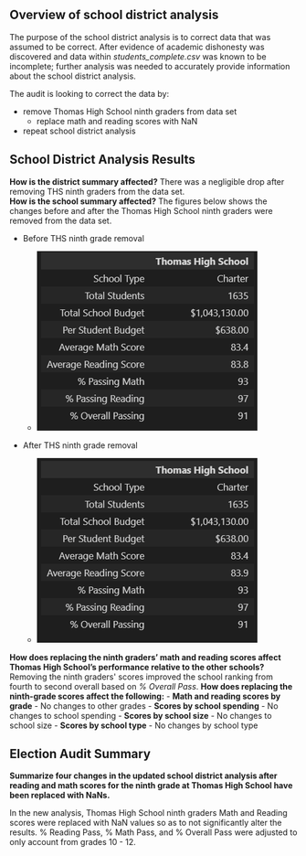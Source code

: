 ## Overview of school district analysis

The purpose of the school district analysis is to correct data that was assumed to be correct. After evidence of academic dishonesty was discovered and data within *students_complete.csv* was known to be incomplete; further analysis was needed to accurately provide information about the school district analysis.

The audit is looking to correct the data by:
- remove Thomas High School ninth graders from data set
    - replace math and reading scores with NaN
- repeat school district analysis

## School District Analysis Results
**How is the district summary affected?**
There was a negligible drop after removing THS ninth graders from the data set.  
**How is the school summary affected?**
The figures below shows the changes before and after the Thomas High School ninth graders were removed from the data set.

- Before THS ninth grade removal
    - ![Before THS Ninth grade removal](https://github.com/HappyM0f0/School_District_Analysis/blob/main/Resources/Before_removal.png)

- After THS ninth grade removal
    - ![Before THS Ninth grade removal](https://github.com/HappyM0f0/School_District_Analysis/blob/main/Resources/After_removal.png)

**How does replacing the ninth graders’ math and reading scores affect Thomas High School’s performance relative to the other schools?**
Removing the ninth graders' scores improved the school ranking from fourth to second overall based on *% Overall Pass*. 
**How does replacing the ninth-grade scores affect the following:**
    - **Math and reading scores by grade**
        - No changes to other grades
    - **Scores by school spending**
        - No changes to school spending
    - **Scores by school size**
        - No changes to school size
    - **Scores by school type**
        - No changes by school type

## Election Audit Summary
**Summarize four changes in the updated school district analysis after reading and math scores for the ninth grade at Thomas High School have been replaced with NaNs.**

In the new analysis, Thomas High School ninth graders Math and Reading scores were replaced with NaN values so as to not significantly alter the results. % Reading Pass, % Math Pass, and % Overall Pass were adjusted to only account from grades 10 - 12.
